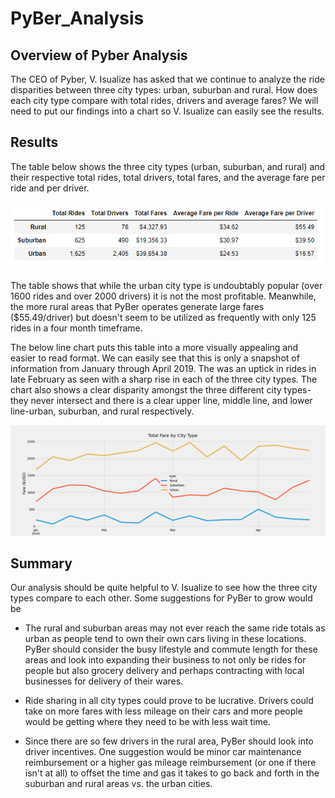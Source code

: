 # PyBer_Analysis

## Overview of Pyber Analysis

 The CEO of Pyber, V. Isualize has asked that we continue to analyze the ride disparities between three city types: urban, suburban and rural. How does each city type compare with total rides, drivers and average fares? We will need to put our findings into a chart so V. Isualize can easily see the results.
 
 ## Results
 The table below shows the three city types (urban, suburban, and rural) and their respective total rides, total drivers, total fares, and the average fare per ride and per driver.
 
 ![table1](https://github.com/stacybeauregard/PyBer_Analysis/blob/main/analysis/table1.png)
 
 The table shows that while the urban city type is undoubtably popular (over 1600 rides and over 2000 drivers) it is not the most profitable. Meanwhile, the more rural areas that PyBer operates generate large fares ($55.49/driver) but doesn't seem to be utilized as frequently with only 125 rides in a four month timeframe.
 
 The below line chart puts this table into a more visually appealing and easier to read format. We can easily see that this is only a snapshot of information from January through April 2019. The was an uptick in rides in late February as seen with a sharp rise in each of the three city types. The chart also shows a clear disparity amongst the three different city types-they never intersect and there is a clear upper line, middle line, and lower line-urban, suburban, and rural respectively.
 
 ![PyBer Fare Summary](https://github.com/stacybeauregard/PyBer_Analysis/blob/main/analysis/PyBer_fare_summary.png)
 
 ## Summary
 
 Our analysis should be quite helpful to V. Isualize to see how the three city types compare to each other. Some suggestions for PyBer to grow would be
 
 * The rural and suburban areas may not ever reach the same ride totals as urban as people tend to own their own cars living in these locations. PyBer should consider the busy lifestyle and commute length for these areas and look into expanding their business to not only be rides for people but also grocery delivery and perhaps contracting with local businesses for delivery of their wares.
 
 * Ride sharing in all city types could prove to be lucrative. Drivers could take on more fares with less mileage on their cars and more people would be getting where they need to be with less wait time.
 
 * Since there are so few drivers in the rural area, PyBer should look into driver incentives. One suggestion would be minor car maintenance reimbursement or a higher gas mileage reimbursement (or one if there isn't at all) to offset the time and gas it takes to go back and forth in the suburban and rural areas vs. the urban cities.
